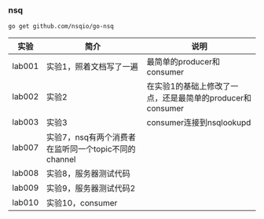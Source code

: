 ### nsq
`go get github.com/nsqio/go-nsq`

|实验|简介|说明|
|---|---|---|
|lab001|实验1，照着文档写了一遍|最简单的producer和consumer|
|lab002|实验2|在实验1的基础上修改了一点，还是最简单的producer和consumer|
|lab003|实验3|consumer连接到nsqlookupd|
|lab007|实验7，nsq有两个消费者在监听同一个topic不同的channel|
|lab008|实验8，服务器测试代码|
|lab009|实验9，服务器测试代码2|
|lab010|实验10，consumer|